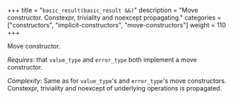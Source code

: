 +++
title = "`basic_result(basic_result &&)`"
description = "Move constructor. Constexpr, triviality and noexcept propagating."
categories = ["constructors", "implicit-constructors", "move-constructors"]
weight = 110
+++

Move constructor.

*Requires*: that `value_type` and `error_type` both implement a move constructor.

*Complexity*: Same as for `value_type`'s and `error_type`'s move constructors. Constexpr, triviality and noexcept of underlying operations is propagated.